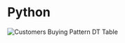 # Python
![Customers Buying Pattern DT Table](https://user-images.githubusercontent.com/89880777/161886359-0a83092b-d1bd-4f22-a8e4-c5bfcc939b49.jpg)
